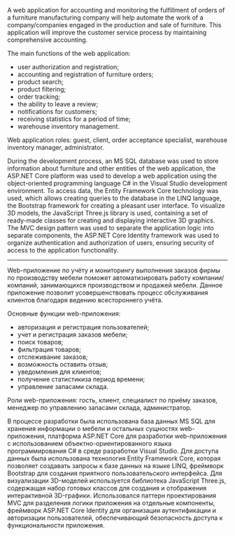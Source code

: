 A web application for accounting and monitoring the fulfillment of orders of a furniture manufacturing company will help automate the work of a company/companies engaged in the production and sale of furniture. This application will improve the customer service process by maintaining comprehensive
accounting.

The main functions of the web application:
- user authorization and registration;
- accounting and registration of furniture orders;
- product search;
- product filtering;
- order tracking;
- the ability to leave a review;
- notifications for customers;
- receiving statistics for a period of time;
- warehouse inventory management.

Web application roles: guest, client, order acceptance specialist, warehouse inventory manager, administrator.

During the development process, an MS SQL database was used to store information about furniture and other entities of the web application, the ASP.NET Core platform was used to develop a web application using the object-oriented programming language C# in the Visual Studio development environment. To access data, the Entity Framework Core technology was used, which allows creating queries to the database in the LINQ language, the Bootstrap framework for creating a pleasant user interface. To visualize 3D models, the JavaScript Three.js library is used, containing a set of ready-made classes for creating and displaying interactive 3D graphics. The MVC design pattern was used to separate the application logic into separate components, the ASP.NET Core Identity framework was used to organize authentication and authorization of users, ensuring security of access to the application functionality.

-------------------------------------------------------------------------------------------------------------------------------------------------------------------------------------------------------------------

Web-приложение по учёту и мониторингу выполнения заказов фирмы по производству мебели поможет автоматизировать работу компании/компаний, занимающихся производством и продажей мебели. Данное приложение позволит усовершенствовать процесс обслуживания клиентов благодаря ведению всестороннего
учёта.

Основные функции web-приложения:
- авторизация и регистрация пользователей;
- учет и регистрация заказов мебели;
- поиск товаров;
- фильтрация товаров;
- отслеживание заказов;
- возможность оставить отзыв; 
- уведомления для клиентов;
- получение статистикиза период времени;
- управление запасами склада.

Роли web-приложения: гость, клиент, специалист по приёму заказов, менеджер по управлению запасами склада, администратор.

В процессе разработки была использована база данных MS SQL для хранения информации о мебели и остальных сущностях web-приложения, платформа ASP.NET Core для разработки web-приложения с использованием объектно-ориентированного языка программирования C# в среде разработки Visual Studio. Для доступа данных была использована технология Entity Framework Core, которая позволяет создавать запросы к базе данных на языке LINQ, фреймворк Bootstrap для создания приятного пользовательского интерфейса. Для визуализации 3D-моделей используется библиотека JavaScript Three.js, содержащая набор готовых классов для создания и отображения интерактивной 3D-графики. Использовался паттерн проектирования MVC для разделения логики приложения на отдельные компоненты, фреймворк ASP.NET Core Identity для организации аутентификации и авторизации пользователей, обеспечивающий безопасность доступа к функциональности приложения.
